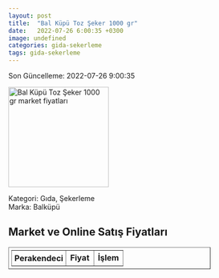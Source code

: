 ```yaml
---
layout: post
title:  "Bal Küpü Toz Şeker 1000 gr"
date:   2022-07-26 6:00:35 +0300
image: undefined
categories: gida-sekerleme
tags: gida-sekerleme
---
```


Son Güncelleme: 2022-07-26 9:00:35

<img src="undefined" width="200" alt="Bal Küpü Toz Şeker 1000 gr market fiyatları" />

Kategori: Gıda, Şekerleme
<br />
Marka: Balküpü

<h2>Market ve Online Satış Fiyatları</h2>

<table border="1" style="padding: 5px;width:80%;">
  <tr>
    <td style="padding: 5px;"><strong>Perakendeci</strong></td>
    <td><strong>Fiyat</strong></td>
    <td><strong>İşlem</strong></td>
  </tr>
  
</table>
